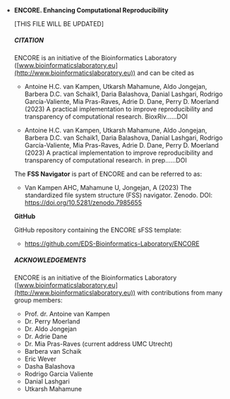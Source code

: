 - **ENCORE. Enhancing Computational Reproducibility** 

  [THIS FILE WILL BE UPDATED]

  

  ##### CITATION

  ENCORE is an initiative of the Bioinformatics Laboratory ([www.bioinformaticslaboratory.eu](http://www.bioinformaticslaboratory.eu)) and can be cited as

  * Antoine H.C. van Kampen, Utkarsh Mahamune, Aldo Jongejan, Barbera D.C. van Schaik1, Daria Balashova, Danial Lashgari, Rodrigo García-Valiente, Mia Pras-Raves, Adrie D. Dane, Perry D. Moerland (2023) A practical implementation to improve reproducibility and transparency of computational research. BioxRiv......DOI

  * Antoine H.C. van Kampen, Utkarsh Mahamune, Aldo Jongejan, Barbera D.C. van Schaik1, Daria Balashova, Danial Lashgari, Rodrigo García-Valiente, Mia Pras-Raves, Adrie D. Dane, Perry D. Moerland (2023) A practical implementation to improve reproducibility and transparency of computational research. in prep......DOI

   

  The **FSS Navigator** is part of ENCORE and can be referred to as:

  * Van Kampen AHC, Mahamune U, Jongejan, A (2023) The standardized file system structure (FSS) navigator. Zenodo. DOI: https://doi.org/10.5281/zenodo.7985655

  

  **GitHub**

  GitHub repository containing the ENCORE sFSS template:

  * https://github.com/EDS-Bioinformatics-Laboratory/ENCORE

  

  

  ##### ACKNOWLEDGEMENTS

  ENCORE is an initiative of the Bioinformatics Laboratory ([www.bioinformaticslaboratory.eu](http://www.bioinformaticslaboratory.eu)) with contributions from many group members:
  
  - Prof. dr. Antoine van Kampen
  - Dr. Perry Moerland
  - Dr. Aldo Jongejan
  - Dr. Adrie Dane
  - Dr. Mia Pras-Raves (current address UMC Utrecht)
  - Barbera van Schaik
  - Eric Wever
  - Dasha Balashova
  - Rodrigo Garcia Valiente
  - Danial Lashgari
  - Utkarsh Mahamune

  
  
  